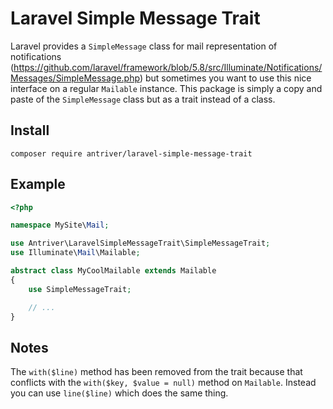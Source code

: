# Laravel Simple Message Trait

Laravel provides a `SimpleMessage` class for mail representation of notifications (https://github.com/laravel/framework/blob/5.8/src/Illuminate/Notifications/Messages/SimpleMessage.php) but sometimes you want to use this nice interface on a regular `Mailable` instance. This package is simply a copy and paste of the `SimpleMessage` class but as a trait instead of a class.

## Install

    composer require antriver/laravel-simple-message-trait

## Example

```php
<?php

namespace MySite\Mail;

use Antriver\LaravelSimpleMessageTrait\SimpleMessageTrait;
use Illuminate\Mail\Mailable;

abstract class MyCoolMailable extends Mailable
{
    use SimpleMessageTrait;

    // ...
}
```

## Notes

The `with($line)` method has been removed from the trait because that conflicts with the `with($key, $value = null)` method on `Mailable`. Instead you can use `line($line)` which does the same thing. 
